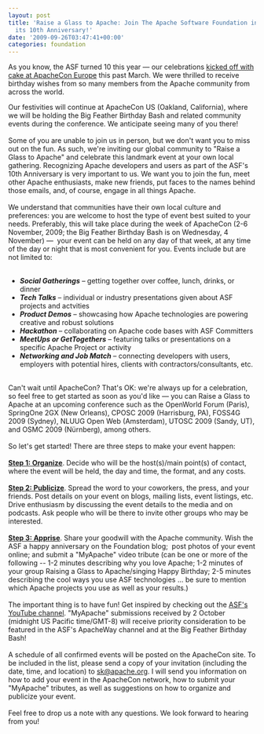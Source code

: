 ```yaml
---
layout: post
title: 'Raise a Glass to Apache: Join The Apache Software Foundation in celebrating
  its 10th Anniversary!'
date: '2009-09-26T03:47:41+00:00'
categories: foundation
---
```

<p>As
you know, the ASF turned 10 this year — our celebrations <a title="ASF 10th Anniversary Cake - ApacheCon Europe" href="../../foundation/date/200903">kicked off
with cake at ApacheCon Europe</a> this past March. We were thrilled to
receive birthday wishes from so many members from the Apache community
from across the world.<br /></p><p>Our festivities will continue at
ApacheCon US (Oakland, California), where we will be holding the Big
Feather Birthday Bash and related community events during the
conference. We anticipate seeing many of you there!<br /><br />Some of you
are unable to join us in person, but we don't want you to miss out on
the fun. As such, we're inviting our global community to &quot;Raise a Glass
to Apache&quot; and celebrate this landmark event at your own local
gathering. Recognizing Apache developers and users as part of the ASF's
10th Anniversary is very important to us. We want you to join the fun,
meet other Apache enthusiasts, make new friends, put faces to the names
behind those emails, and, of course, engage in all things Apache.<br /><br />We
understand that communities have their own local culture and
preferences: you are welcome to host the type of event best suited to
your needs. Preferably, this will take place during the week of
ApacheCon (2-6 November, 2009; the Big Feather Birthday Bash is on
Wednesday, 4 November) —&nbsp; your event can be held on any day of that
week, at any time of the day or night that is most convenient for you.
Events include but are not limited to:<br /><br /></p><ul><li><i><b>Social Gatherings</b></i> – getting together over coffee, lunch, drinks, or dinner</li><li><i><b>Tech Talks</b></i> – individual or industry presentations given about ASF projects and actvities</li><li><i><b>Product Demos</b></i> – showcasing how Apache technologies are powering creative and robust solutions</li><li><i><b>Hackathon</b></i> – collaborating on Apache code bases with ASF Committers</li><li><i><b>MeetUps or GetTogethers</b></i> – featuring talks or presentations on a specific Apache Project or activity</li><li>
<i><b>Networking and Job Match</b></i> – connecting developers with users, employers
with potential hires, clients with contractors/consultants, etc.</li></ul><p><br />Can't
wait until ApacheCon? That's OK: we're always up for a celebration, so
feel free to get started as soon as you'd like — you can Raise a Glass
to Apache at an upcoming conference such as the OpenWorld Forum
(Paris), SpringOne 2GX (New Orleans), CPOSC 2009 (Harrisburg, PA),
FOSS4G 2009 (Sydney), NLUUG Open Web (Amsterdam), UTOSC 2009 (Sandy,
UT), and OSMC 2009 (Nürnberg), among others.<br /><br />So let's get started! There are three steps to make your event happen:<br /><br /><u><b>Step
1: Organize</b></u>. Decide who will be the host(s)/main point(s) of contact,
where the event will be held, the day and time, the format, and any
costs.<br /><br /><u><b>Step 2: Publicize</b></u>. Spread the word to your coworkers, the
press, and your friends. Post details on your event on blogs, mailing
lists, event listings, etc. Drive enthusiasm by discussing the event
details to the media and on podcasts. Ask people who will be there to
invite other groups who may be interested.<br /><br /><u><b>Step 3: Apprise</b></u>.
Share your goodwill with the Apache community. Wish the ASF a happy
anniversary on the Foundation blog;&nbsp; post photos of your event online;
and submit a &quot;MyApache&quot; video tribute (can be one or more of the
following -- 1-2 minutes describing why you love Apache; 1-2 minutes of
your group Raising a Glass to Apache/singing Happy Birthday; 2-5
minutes describing the cool ways you use ASF technologies ... be sure
to mention which Apache projects you use as well as your results.)<br /><br />The important thing is to have fun! Get inspired by checking out the <a title="ASF YouTube channel" href="http://www.youtube.com/user/TheApacheFoundation">ASF's YouTube channel</a>.
&quot;MyApache&quot; submissions received by 2 October (midnight US Pacific
time/GMT-8) will receive priority consideration to be featured in the
ASF's ApacheWay channel and at the Big Feather Birthday Bash!<br /><br />A
schedule of all confirmed events will be posted on the ApacheCon site.
To be included in the list, please send a copy of your invitation
(including the date, time, and location) to <a ymailto="mailto:sk@apache.org" href="mailto:sk@apache.org">sk@apache.org</a>.
I will send you information on how to add your event in the ApacheCon
network, how to submit your &quot;MyApache&quot; tributes, as well as suggestions
on how to organize and publicize your event.<br /><br />Feel free to drop us a note with any questions. We look forward to hearing from you!<br /></p>
